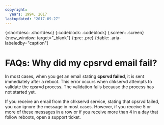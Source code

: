 ```yaml
---
copyright:
  years: 1994, 2017
lastupdated: "2017-09-27"
---
```

{:shortdesc: .shortdesc}
{:codeblock: .codeblock}
{:screen: .screen}
{:new_window: target="_blank"}
{:pre: .pre}
{:table: .aria-labeledby="caption"}
# FAQs: Why did my cpsrvd email fail?

In most cases, when you get an email stating **cpsrvd failed**, it is sent immediately after a reboot. This error occurs when chkservd attempts to validate the cpsrvd process. The validation fails because the process has not started yet.

If you receive an email from the chkservd service, stating that cpsrvd failed, you can ignore the message in most cases. However, if you receive 5 or more of these messages in a row or if you receive more than 4 in a day that follow reboots, open a support ticket.
